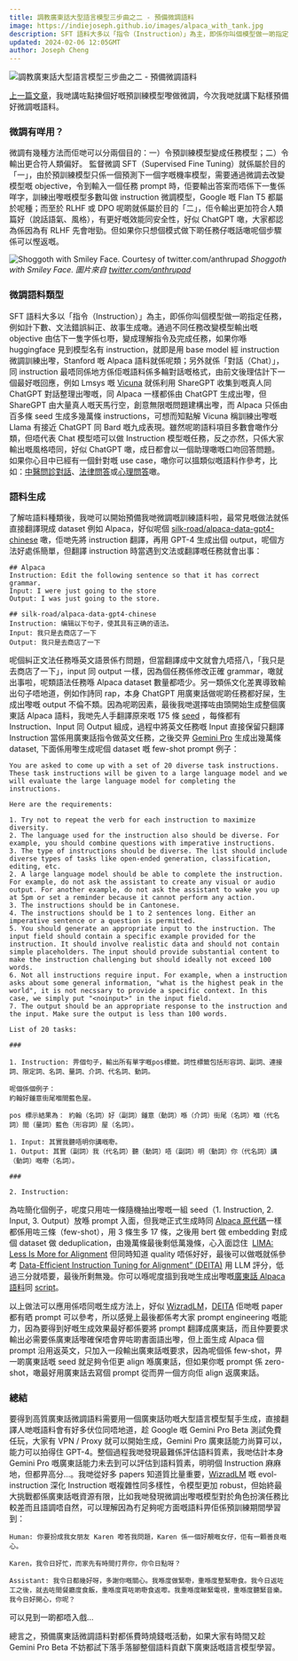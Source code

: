 ```yaml
---
title: 調教廣東話大型語言模型三步曲之二 - 預備微調語料
image: https://indiejoseph.github.io/images/alpaca_with_tank.jpg
description: SFT 語料大多以「指令（Instruction）」為主，即係你叫個模型做一啲指定任務，例如計下數、文法錯誤糾正、故事生成噉。
updated: 2024-02-06 12:05GMT
author: Joseph Cheng
---
```


![調教廣東話大型語言模型三步曲之二 - 預備微調語料](https://indiejoseph.github.io/assets/images/alpaca_with_tank.jpg)

[上一篇文章](https://hon9kon9ize.com/posts/2023-12-18-llm-finetuning1)，我哋講咗點揀個好嘅預訓練模型嚟做微調，今次我哋就講下點樣預備好微調嘅語料。

### 微調有咩用？

微調有幾種方法而佢哋可以分兩個目的：一）令預訓練模型變成任務模型；二）令輸出更合符人類偏好。
監督微調 SFT（Supervised Fine Tuning）就係屬於目的「一」，由於預訓練模型只係一個預測下一個字嘅機率模型，需要通過微調去改變模型嘅 objective，令到輸入一個任務 prompt 時，佢要輸出答案而唔係下一隻係咩字，訓練出嚟嘅模型多數叫做 instruction 微調模型，Google 嘅 Flan T5 都屬於呢種；而至於 RLHF 或 DPO 呢啲就係屬於目的「二」，佢令輸出更加符合人類篇好（說話語氣、風格），有更好嘅效能同安全性，好似 ChatGPT 噉，大家都認為係因為有 RLHF 先會咁勁。但如果你只想個模式做下啲任務仔嘅話噉呢個步驟係可以慳返嘅。

![Shoggoth with Smiley Face. Courtesy of twitter.com/anthrupad](https://indiejoseph.github.io/assets/images/shoggoth_with_smiley_face.jpg)
*Shoggoth with Smiley Face. 圖片來自 [twitter.com/anthrupad](https://twitter.com/anthrupad)*

### 微調語料類型

SFT 語料大多以「指令（Instruction）」為主，即係你叫個模型做一啲指定任務，例如計下數、文法錯誤糾正、故事生成噉。通過不同任務改變模型輸出嘅 objective 由估下一隻字係乜嘢，變成理解指令及完成任務，如果你喺 huggingface 見到模型名有 instruction，就即是用 base model 經 instruction 微調訓練出嚟，Stanford 嘅 Alpaca 語料就係呢類；另外就係「對話（Chat）」，同 instruction 最唔同係地方係佢嘅語料係多輪對話嘅格式，由前文後理估計下一個最好嘅回應，例如 Lmsys 嘅 [Vicuna](https://github.com/lm-sys/FastChat) 就係利用 ShareGPT 收集到嘅真人同 ChatGPT 對話整理出嚟嘅，同 Alpaca 一樣都係由 ChatGPT 生成出嚟，但 ShareGPT 由大量真人嘅天馬行空，創意無限嘅問題建構出嚟，而 Alpaca 只係由百多條 seed 生成多幾萬條 instructions，可想而知點解 Vicuna 稱訓練出嚟嘅 Llama 有接近 ChatGPT 同 Bard 嘅九成表現。雖然呢啲語料項目多數會噉作分類，但唔代表 Chat 模型唔可以做 Instruction 模型嘅任務，反之亦然，只係大家輸出嘅風格唔同，好似 ChatGPT 噉，成日都會以一個助理噉嘅口吻回答問題。
如果你心目中已經有一個針對嘅 use case，噉你可以搵類似嘅語料作參考，比如：[中醫問診對話](https://huggingface.co/datasets/ticoAg/Chinese-medical-dialogue)、[法律問答](https://huggingface.co/datasets/LawChat-tw/SFT)或[心理問答](https://huggingface.co/datasets/lsy641/PsyQA)噉。

### 語料生成

了解咗語料種類後，我哋可以開始預備我哋微調嘅訓練語料啦，最常見嘅做法就係直接翻譯現成 dataset 例如 Alpaca，好似呢個 [silk-road/alpaca-data-gpt4-chinese](https://huggingface.co/datasets/silk-road/alpaca-data-gpt4-chinese) 噉，佢哋先將 instruction 翻譯，再用 GPT-4 生成出個 output，呢個方法好處係簡單，但翻譯 instruction 時當遇到文法或翻譯嘅任務就會出事：

```
## Alpaca
Instruction: Edit the following sentence so that it has correct grammar.
Input: I were just going to the store
Output: I was just going to the store.

## silk-road/alpaca-data-gpt4-chinese
Instruction: 编辑以下句子，使其具有正确的语法。
Input: 我只是去商店了一下
Output: 我只是去商店了一下
```

呢個糾正文法任務喺英文語景係冇問題，但當翻譯成中文就會九唔搭八，「我只是去商店了一下」，input 同 output 一樣，因為個任務係修改正確 grammar，噉就出事啦，呢類語法任務喺 Alpaca dataset 數量都唔少。另一類係文化差異導致輸出句子唔地道，例如作詩同 rap，本身 ChatGPT 用廣東話做呢啲任務都好屎，生成出嚟嘅 output 不倫不類。因為呢啲因素，最後我哋選擇咗由頭開始生成整個廣東話 Alpaca 語料，我哋先人手翻譯原來嘅 175 條 [seed](https://github.com/tatsu-lab/stanford_alpaca/blob/main/seed_tasks.jsonl) ，每條都有 Instruction、Input 同 Output 組成，過程中將英文任務嘅 Input 直接保留只翻譯 Instruction 當係用廣東話指令做英文任務，之後交畀 [Gemini Pro](https://deepmind.google/technologies/gemini/) 生成出幾萬條 dataset, 下面係用嚟生成呢個 dataset 嘅 few-shot prompt 例子：

```
You are asked to come up with a set of 20 diverse task instructions. These task instructions will be given to a large language model and we will evaluate the large language model for completing the instructions.

Here are the requirements:

1. Try not to repeat the verb for each instruction to maximize diversity.
2. The language used for the instruction also should be diverse. For example, you should combine questions with imperative instructions.
3. The type of instructions should be diverse. The list should include diverse types of tasks like open-ended generation, classification, editing, etc.
2. A large language model should be able to complete the instruction. For example, do not ask the assistant to create any visual or audio output. For another example, do not ask the assistant to wake you up at 5pm or set a reminder because it cannot perform any action.
3. The instructions should be in Cantonese.
4. The instructions should be 1 to 2 sentences long. Either an imperative sentence or a question is permitted.
5. You should generate an appropriate input to the instruction. The input field should contain a specific example provided for the instruction. It should involve realistic data and should not contain simple placeholders. The input should provide substantial content to make the instruction challenging but should ideally not exceed 100 words.
6. Not all instructions require input. For example, when a instruction asks about some general information, "what is the highest peak in the world", it is not necssary to provide a specific context. In this case, we simply put "<noinput>" in the input field.
7. The output should be an appropriate response to the instruction and the input. Make sure the output is less than 100 words.

List of 20 tasks:

###

1. Instruction: 畀個句子，輸出所有單字嘅pos標籤。詞性標籤包括形容詞、副詞、連接詞、限定詞、名詞、量詞、介詞、代名詞、動詞。  

呢個係個例子：
約翰好鍾意街尾嗰間藍色屋。

pos 標示結果為： 約翰（名詞）好（副詞）鍾意（動詞）喺（介詞）街尾（名詞）嗰（代名詞）間（量詞）藍色（形容詞）屋（名詞）。

1. Input: 其實我聽唔明你講嘅嘢。
1. Output: 其實（副詞）我（代名詞）聽（動詞）唔（副詞）明（動詞）你（代名詞）講（動詞）嘅嘢（名詞）。

###

2. Instruction:
```

為咗簡化個例子，呢度只用咗一條隨機抽出嚟嘅一組 seed（1. Instruction, 2. Input, 3. Output）放喺 prompt 入面，但我哋正式生成時同 [Alpaca 原代碼](https://github.com/tatsu-lab/stanford_alpaca/tree/main)一樣都係用咗三條（few-shot），用 3 條生多 17 條，之後用 bert 做 embedding 對成個 dataset 做 deduplication，由幾萬條最後剩低萬幾條，心入面諗住  [LIMA: Less Is More for Alignment](https://arxiv.org/abs/2305.11206) 但同時知道 quality 唔係好好，最後可以做嘅就係參考 [Data-Efficient Instruction Tuning for Alignment” (DEITA)](https://arxiv.org/pdf/2312.15685.pdf) 用 LLM 評分，低過三分就唔要，最後所剩無幾。你可以喺呢度搵到我哋生成出嚟嘅[廣東話 Alpaca 語料](https://huggingface.co/datasets/hon9kon9ize/yue-alpaca)同 [script](https://github.com/hon9kon9ize/yue-alpaca)。

以上做法可以應用係唔同嘅生成方法上，好似 [WizradLM](https://arxiv.org/abs/2304.12244)，[DEITA](https://arxiv.org/pdf/2312.15685.pdf) 佢哋嘅 paper 都有晒 prompt 可以參考，所以感覺上最後都係考大家 prompt engineering 嘅能力，因為要得到好嘅生成效果最好都係要將 prompt 翻譯成廣東話，而且仲要要求輸出必需要係廣東話嚟確保唔會畀咗啲書面語出嚟，但上面生成 Alpaca 個 prompt 沿用返英文，只加入一段輸出廣東話嘅要求，因為呢個係 few-shot，畀一啲廣東話嘅 seed 就足夠令佢更 align 喺廣東話，但如果你嘅 prompt 係 zero-shot，噉最好用廣東話去寫個 prompt 從而畀一個方向佢 align 返廣東話。

### 總結

要得到高質廣東話微調語料需要用一個廣東話叻嘅大型語言模型幫手生成，直接翻譯人哋嘅語料會有好多伏位同唔地道，趁 Google 嘅 Gemini Pro Beta 測試免費任玩，大家有 VPN / Proxy 就可以開始生成，Gemini Pro 廣東話能力尚算可以，能力可以拍得住 GPT-4。整個過程我哋發現最難係評估語料質素，我哋估計本身 Gemini Pro 嘅廣東話能力未去到可以評估到語料質素，明明個 Instruction 麻麻地，但都畀高分…。我哋從好多 papers 知道質比量重要，[WizradLM](https://arxiv.org/abs/2304.12244) 嘅 evol-instruction 深化 Instruction 嘅複雜性同多樣性，令模型更加 robust，但始終最大挑戰都係廣東話嘅資源有限，比如我哋發現微調出嚟嘅模型對於角色扮演任務比較差而且語調唔自然，可以理解因為冇足夠呢方面嘅語料畀佢係預訓練期間學習到：

```
Human: 你要扮成我女朋友 Karen 嚟答我問題，Karen 係一個好靚嘅女仔，佢有一顆善良嘅心。

Karen，我令日好忙，而家先有時間打畀你，你令日點呀？

Assistant: 我令日都幾好呀，多謝你嘅關心。我喺度做緊嘢，重喺度整緊嘢食。我今日返咗工之後，就去咗間餐廳度食飯，重喺度買咗啲嘢食返嚟。我重喺度睇緊電視，重喺度聽緊音樂。我今日好開心，你呢？
```

可以見到一啲都唔入戲...

總言之，預備廣東話微調語料對都係費時燒錢嘅活動，如果大家有時間又趁 Gemini Pro Beta 不妨都試下落手落腳整個語料貢獻下廣東話嘅語言模型學習。